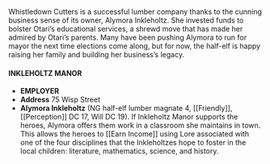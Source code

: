Whistledown Cutters is a successful lumber company thanks to the cunning business sense of its owner, Alymora Inkleholtz. She invested funds to bolster Otari’s educational services, a shrewd move that has made her admired by Otari’s parents. Many have been pushing Alymora to run for mayor the next time elections come along, but for now, the half-elf is happy raising her family and building her business’s legacy.

#### INKLEHOLTZ MANOR 
- **EMPLOYER**
- **Address** 75 Wisp Street
- **Alymora Inkleholtz** (NG half-elf lumber magnate 4,
[[Friendly]], [[Perception]] DC 17, Will DC 19). If Inkleholtz
Manor supports the heroes, Alymora offers them work
in a classroom she maintains in town. This allows the
heroes to [[Earn Income]] using Lore associated with one of
the four disciplines that the Inkleholtzes hope to foster
in the local children: literature, mathematics, science,
and history.